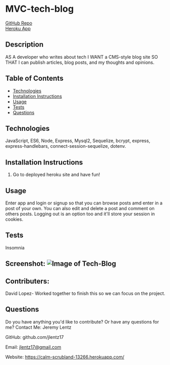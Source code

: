 # MVC-tech-blog

[GitHub Repo](https://github.com/jlentz17/MVC-tech-blog)<br>
[Heroku App](https://calm-scrubland-13266.herokuapp.com/)

## Description

AS A developer who writes about tech
I WANT a CMS-style blog site
SO THAT I can publish articles, blog posts, and my thoughts and opinions.

## Table of Contents

- [Technologies](#technologies)
- [Installation Instructions](#installation-instructions)
- [Usage](#usage)
- [Tests](#tests)
- [Questions](#questions)

## Technologies

JavaScript, ES6, Node, Express, Mysql2, Sequelize, bcrypt, express, express-handlebars, connect-session-sequelize, dotenv.

## Installation Instructions

1. Go to deployed heroku site and have fun!

## Usage

Enter app and login or signup so that you can browse posts amd enter in a post of your own. You can also edit and delete a post and comment on others posts. Logging out is an option too and it'll store your session in cookies.

## Tests

Insomnia

## Screenshot: ![Image of Tech-Blog]()

## Contributers:

David Lopez- Worked together to finish this so we can focus on the project.

## Questions

Do you have anything you'd like to contribute? Or have any questions for me?
Contact Me: Jeremy Lentz

GitHub: github.com/jlentz17

Email: jlentz17@gmail.com

Website: https://calm-scrubland-13266.herokuapp.com/
